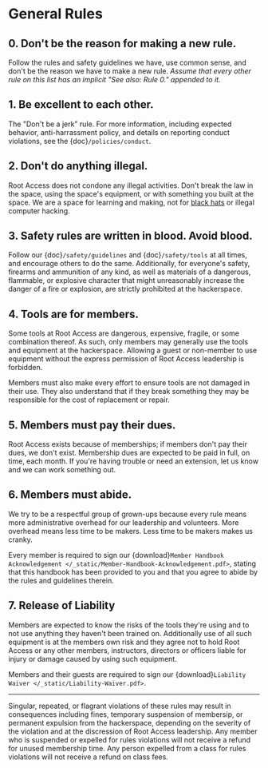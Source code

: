 # General Rules

## 0. Don't be the reason for making a new rule.

Follow the rules and safety guidelines we have, use common sense, and don't be the reason we have to make a new rule. _Assume that every other rule on this list has an implicit "See also: Rule 0." appended to it._

## 1. Be excellent to each other.

The "Don't be a jerk" rule. For more information, including expected behavior, anti-harrassment policy, and details on reporting conduct violations, see the {doc}`/policies/conduct`.

## 2. Don't do anything illegal.

Root Access does not condone any illegal activities. Don't break the law in the space, using the space's equipment, or with something you built at the space. We are a space for learning and making, not for [black hats](https://en.wikipedia.org/wiki/Black_hat_(computer_security)) or illegal computer hacking.

## 3. Safety rules are written in blood. Avoid blood.

Follow our {doc}`/safety/guidelines` and {doc}`/safety/tools` at all times, and encourage others to do the same. Additionally, for everyone's safety, firearms and ammunition of any kind, as well as materials of a dangerous, flammable, or explosive character that might unreasonably increase the danger of a fire or explosion, are strictly prohibited at the hackerspace.

## 4. Tools are for members.

Some tools at Root Access are dangerous, expensive, fragile, or some combination thereof. As such, only members may generally use the tools and equipment at the hackerspace. Allowing a guest or non-member to use equipment without the express permission of Root Access leadership is forbidden.

Members must also make every effort to ensure tools are not damaged in their use. They also understand that if they break something they may be responsible for the cost of replacement or repair.

## 5. Members must pay their dues.

Root Access exists because of memberships; if members don't pay their dues, we don't exist. Membership dues are expected to be paid in full, on time, each month. If you're having trouble or need an extension, let us know and we can work something out.

## 6. Members must abide.

We try to be a respectful group of grown-ups because every rule means more administrative overhead for our leadership and volunteers. More overhead means less time to be makers. Less time to be makers makes us cranky.

Every member is required to sign our {download}`Member Handbook Acknowledgement </_static/Member-Handbook-Acknowledgement.pdf>`, stating that this handbook has been provided to you and that you agree to abide by the rules and guidelines therein.

## 7. Release of Liability

Members are expected to know the risks of the tools they're using and to not use anything they haven't been trained on. Additionally use of all such equipment is at the members own risk and they agree not to hold Root Access or any other members, instructors, directors or officers liable for injury or damage caused by using such equipment.

Members and their guests are required to sign our {download}`Liability Waiver </_static/Liability-Waiver.pdf>`.

---

Singular, repeated, or flagrant violations of these rules may result in consequences including fines, temporary suspension of membersip, or permanent expulsion from the hackerspace, depending on the severity of the violation and at the discression of Root Access leadership. Any member who is suspended or expelled for rules violations will not receive a refund for unused membership time. Any person expelled from a class for rules violations will not receive a refund on class fees.
